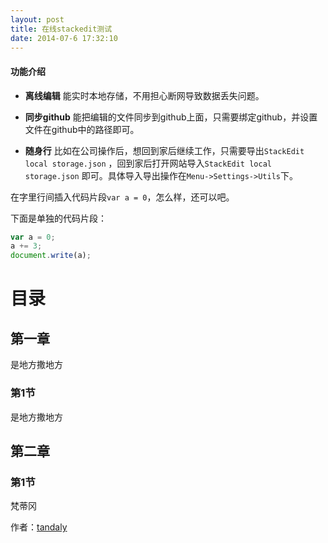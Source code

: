 ```yaml
---
layout: post
title: 在线stackedit测试
date: 2014-07-6 17:32:10  
---
```


#### **功能介绍**

- **离线编辑** 能实时本地存储，不用担心断网导致数据丢失问题。

- **同步github** 能把编辑的文件同步到github上面，只需要绑定github，并设置文件在github中的路径即可。

- **随身行** 比如在公司操作后，想回到家后继续工作，只需要导出`StackEdit local storage.json` ，回到家后打开网站导入`StackEdit local storage.json` 即可。具体导入导出操作在`Menu->Settings->Utils`下。


在字里行间插入代码片段`var a = 0`，怎么样，还可以吧。

下面是单独的代码片段：

```javascript
var a = 0;
a += 3;
document.write(a);
```
  
  

目录
===

## 第一章

是地方撒地方


### 第1节

是地方撒地方

## 第二章

### 第1节

梵蒂冈



作者：[tandaly](http://tandaly.github.com)
